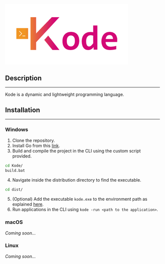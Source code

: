 <img src="kode_logo.png" alt="Kode Programming Language Logo" width="400"/>

## Description
---
Kode is a dynamic and lightweight programming language.

## Installation
---

### Windows
1) Clone the repository.
2) Install Go from this [link](https://go.dev/).
3) Build and compile the project in the CLI using the custom script provided.
```cmd
cd Kode/
build.bat
```
4) Navigate inside the distribution directory to find the executable.
```cmd
cd dist/
```
5) (Optional) Add the executable `kode.exe` to the environment path as explained [here](https://www.architectryan.com/2018/03/17/add-to-the-path-on-windows-10/).
6) Run applications in the CLI using `kode -run <path to the application>`.

### macOS
*Coming soon...*

### Linux
*Coming soon...*